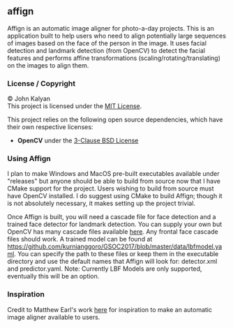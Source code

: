 ## affign
Affign is an automatic image aligner for photo-a-day projects. This is an application built to help users who need to align
potentially large sequences of images based on the face of the person in the image. It uses facial detection and landmark detection
(from OpenCV) to detect the facial features and performs affine transformations (scaling/rotating/translating) on the images to align
them.

### License / Copyright
© John Kalyan  
This project is licensed under the [MIT License](LICENSE).

This project relies on the following open source dependencies, which have their own respective licenses:  
  * **OpenCV** under the [3-Clause BSD License](https://opencv.org/license.html)  

### Using Affign
I plan to make Windows and MacOS pre-built executables available under "releases" but anyone should be able to build from source now that I have CMake support for the project. Users wishing to build from source must have OpenCV installed. I do suggest using CMake to build Affign; though it is not absolutely necessary, it makes setting up the project trivial.

Once Affign is built, you will need a cascade file for face detection and a trained face detector for landmark detection. You can supply your own but OpenCV has many cascade files available [here](https://github.com/opencv/opencv/tree/master/data/haarcascades). Any frontal face cascade files should work. A trained model can be found at https://github.com/kurnianggoro/GSOC2017/blob/master/data/lbfmodel.yaml. You can specify the path to these files or keep them in the executable directory and use the default names that Affign will look for: detector.xml and predictor.yaml. Note: Currently LBF Models are only supported, eventually this will be an option.

### Inspiration
Credit to Matthew Earl's work [here](https://matthewearl.github.io/2016/01/22/portrait-timelapse/) for inspiration to make an automatic image aligner available to users.
